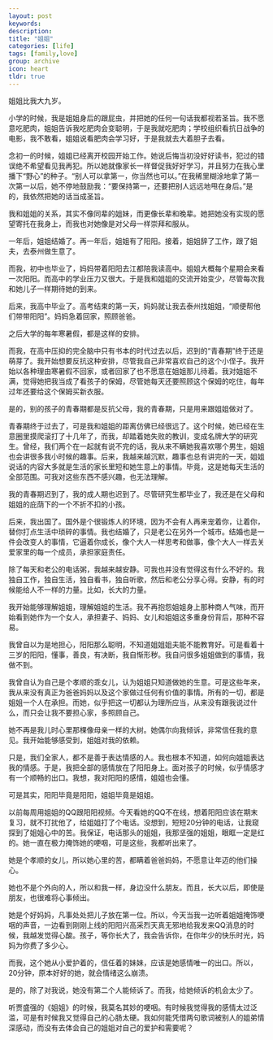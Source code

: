 ```yaml
---
layout: post
keywords: 
description: 
title: "姐姐"
categories: [life]
tags: [family,love]
group: archive
icon: heart
tldr: true
---
```



姐姐比我大九岁。

小学的时候，我是姐姐身后的跟屁虫，并把她的任何一句话我都视若圣旨。我不愿意吃肥肉，姐姐告诉我吃肥肉会变聪明，于是我就吃肥肉；学校组织看抗日战争的电影，我不敢看，姐姐说看肥肉会学习好，于是我就去大着胆子去看。

念初一的时候，姐姐已经离开校园开始工作。她说后悔当初没好好读书，犯过的错误绝不希望看见我再犯。所以她就像家长一样督促我好好学习，并且努力在我心里播下“野心”的种子。“别人可以拿第一，你当然也可以。”在我稀里糊涂地拿了第一次第一以后，她不停地鼓励我：“要保持第一，还要把别人远远地甩在身后。”是的，我依然把她的话当成圣旨。

我和姐姐的关系，其实不像同辈的姐妹，而更像长辈和晚辈。她把她没有实现的愿望寄托在我身上，而我也对她像是对父母一样崇拜和服从。

一年后，姐姐结婚了。再一年后，姐姐有了阳阳。接着，姐姐辞了工作，跟了姐夫，去泰州做生意了。

而我，初中也毕业了，妈妈带着阳阳去江都陪我读高中。姐姐大概每个星期会来看一次阳阳。而高中的学业压力又很大。于是我和姐姐的交流开始变少，尽管每次我和她儿子一样期待她的到来。

后来，我高中毕业了。高考结束的第一天，妈妈就让我去泰州找姐姐，“顺便帮他们带带阳阳”。妈妈急着回家，照顾爸爸。

之后大学的每年寒暑假，都是这样的安排。

而我，在高中压抑的完全脑中只有书本的时代过去以后，迟到的“青春期”终于还是萌芽了。我开始想要反抗这种安排，尽管我自己非常喜欢自己的这个小侄子。我开始以各种理由寒暑假不回家，或者回家了也不愿意在姐姐那儿待着。我对姐姐不满，觉得她把我当成了看孩子的保姆，尽管她每天还要照顾这个保姆的吃住，每年过年还要给这个保姆买新衣服。

是的，别的孩子的青春期都是反抗父母，我的青春期，只是用来跟姐姐做对了。

青春期终于过去了，可是我和姐姐的距离仿佛已经很远了。这个时候，她已经在生意圈里摸爬滚打了十几年了，而我，却踏着她失败的教训，变成名牌大学的研究生。曾经，我们两个在一起就有说不完的话，我从来不瞒她我喜欢哪个男生，姐姐也会讲很多我小时候的趣事。后来，我越来越沉默，趣事也总有讲完的一天，姐姐说话的内容大多就是生活的家长里短和她生意上的事情。毕竟，这是她每天生活的全部范围。可我对这些东西不感兴趣，也无法理解。

我的青春期迟到了，我的成人期也迟到了。尽管研究生都毕业了，我还是在父母和姐姐的庇荫下的一个不折不扣的小孩。

后来，我出国了。国外是个很锻炼人的环境，因为不会有人再来宠着你，让着你，替你打点生活中琐碎的事情。我也结婚了，只是老公在另外一个城市。结婚也是一件会改变人的事情，它逼着你成长，像个大人一样思考和做事，像个大人一样去关爱家里的每一个成员，承担家庭责任。

除了每天和老公的电话粥，我越来越安静。可我也并没有觉得这有什么不好的。我独自工作，独自生活，独自看书，独自听歌，然后和老公分享心得。安静，有的时候能给人不一样的力量。比如，长大的力量。

我开始能够理解姐姐，理解姐姐的生活。我不再抱怨姐姐身上那种商人气味，而开始看到她作为一个女人，承担妻子、妈妈、女儿和姐姐这多重身份背后，那种不容易。

我曾自以为是地担心，阳阳那么聪明，不知道姐姐姐夫能不能教育好。可是看着十三岁的阳阳，懂事，善良，有决断，我自惭形秽。我自问很多姐姐做到的事情，我做不到。

我曾自认为自己是个孝顺的乖女儿，认为姐姐只知道做她的生意。可是这些年来，我从来没有真正为爸爸妈妈以及这个家做过任何有价值的事情。所有的一切，都是姐姐一个人在承担。而她，似乎把这一切都认为理所应当，从来没有跟我说过什么，而只会让我不要担心家，多照顾自己。

她不再是我儿时心里那棵像母亲一样的大树。她偶尔向我倾诉，非常信任我的意见。我开始能够感受到，姐姐对我的依赖。

只是，我们全家人，都不是善于表达情感的人。我也根本不知道，如何向姐姐表达我的情感。于是，我把全部的感情放在了阳阳身上。面对孩子的时候，似乎情感才有一个顺畅的出口。我想，我对阳阳的感情，姐姐也会懂。

可是其实，阳阳毕竟是阳阳，姐姐毕竟是姐姐。

以前每周用姐姐的QQ跟阳阳视频。今天看她的QQ不在线，想着阳阳应该在期末复习，就不打扰他了，给姐姐打了个电话。没想到，短短20分钟的电话，让我窥探到了姐姐心中的苦。我保证，电话那头的姐姐，我那坚强的姐姐，眼眶一定是红的。她一直在极力掩饰她的哽咽，可是这些，我都听出来了。

她是个孝顺的女儿，所以她心里的苦，都瞒着爸爸妈妈，不愿意让年迈的他们操心。

她也不是个外向的人，所以和我一样，身边没什么朋友。而且，长大以后，即使是朋友，也很难将心事倾出。

她是个好妈妈，凡事处处把儿子放在第一位。所以，今天当我一边听着姐姐掩饰哽咽的声音，一边看到刚刚上线的阳阳兴高采烈天真无邪地给我发来QQ消息的时候，我越发觉得心酸。孩子，等你长大了，我会告诉你，在你年少的快乐时光，妈妈为你费了多少心。

而我，这个她从小爱护着的，信任着的妹妹，应该是她感情唯一的出口。所以，20分钟，原本好好的她，就会情绪这么崩溃。

是的，除了对我说，她没有第二个人能倾诉了。而我，给她倾诉的机会太少了。

听贾盛强的《姐姐》的时候，我莫名其妙的哽咽。有时候我觉得我的感情太过泛滥，可是有时候我又觉得自己的心肠太硬。我如何能凭借两句歌词被别人的姐弟情深感动，而没有去体会自己的姐姐对自己的爱护和需要呢？
